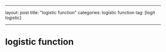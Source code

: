 



---

layout: post
title:  "logistic function"
categories: logistic function
tag: [logit logistic]

---



# logistic function





